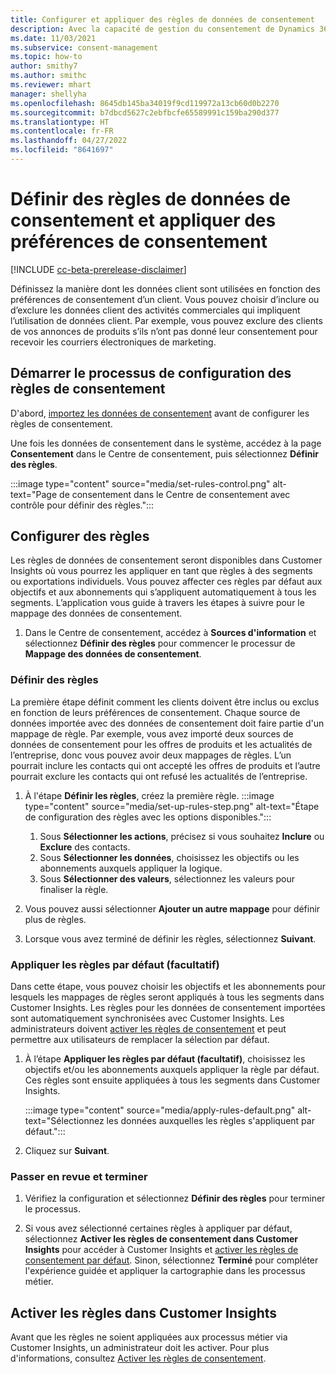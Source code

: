 ```yaml
---
title: Configurer et appliquer des règles de données de consentement
description: Avec la capacité de gestion du consentement de Dynamics 365 Customer Insights, vous pouvez définir la manière dont les données sont utilisées en fonction des préférences de consentement d’un client.
ms.date: 11/03/2021
ms.subservice: consent-management
ms.topic: how-to
author: smithy7
ms.author: smithc
ms.reviewer: mhart
manager: shellyha
ms.openlocfilehash: 8645db145ba34019f9cd119972a13cb60d0b2270
ms.sourcegitcommit: b7dbcd5627c2ebfbcfe65589991c159ba290d377
ms.translationtype: HT
ms.contentlocale: fr-FR
ms.lasthandoff: 04/27/2022
ms.locfileid: "8641697"
---
```

# <a name="set-consent-data-rules-and-apply-consent-preferences"></a>Définir des règles de données de consentement et appliquer des préférences de consentement

[!INCLUDE [cc-beta-prerelease-disclaimer](includes/cc-beta-prerelease-disclaimer.md)]

Définissez la manière dont les données client sont utilisées en fonction des préférences de consentement d’un client. Vous pouvez choisir d’inclure ou d’exclure les données client des activités commerciales qui impliquent l’utilisation de données client. Par exemple, vous pouvez exclure des clients de vos annonces de produits s’ils n’ont pas donné leur consentement pour recevoir les courriers électroniques de marketing.

## <a name="start-the-consent-rules-setup-process"></a>Démarrer le processus de configuration des règles de consentement

D'abord, [importez les données de consentement](import-consent-data.md) avant de configurer les règles de consentement. 

Une fois les données de consentement dans le système, accédez à la page **Consentement** dans le Centre de consentement, puis sélectionnez **Définir des règles**.

:::image type="content" source="media/set-rules-control.png" alt-text="Page de consentement dans le Centre de consentement avec contrôle pour définir des règles.":::

## <a name="set-up-rules"></a>Configurer des règles

Les règles de données de consentement seront disponibles dans Customer Insights où vous pourrez les appliquer en tant que règles à des segments ou exportations individuels. Vous pouvez affecter ces règles par défaut aux objectifs et aux abonnements qui s’appliquent automatiquement à tous les segments. L’application vous guide à travers les étapes à suivre pour le mappage des données de consentement. 

1. Dans le Centre de consentement, accédez à **Sources d'information** et sélectionnez **Définir des règles** pour commencer le processur de **Mappage des données de consentement**.

### <a name="set-rules"></a>Définir des règles

La première étape définit comment les clients doivent être inclus ou exclus en fonction de leurs préférences de consentement. Chaque source de données importée avec des données de consentement doit faire partie d'un mappage de règle. Par exemple, vous avez importé deux sources de données de consentement pour les offres de produits et les actualités de l’entreprise, donc vous pouvez avoir deux mappages de règles. L’un pourrait inclure les contacts qui ont accepté les offres de produits et l’autre pourrait exclure les contacts qui ont refusé les actualités de l’entreprise.

1. À l'étape **Définir les règles**, créez la première règle.
   :::image type="content" source="media/set-up-rules-step.png" alt-text="Étape de configuration des règles avec les options disponibles."::: 
    1. Sous **Sélectionner les actions**, précisez si vous souhaitez **Inclure** ou **Exclure** des contacts. 
    1. Sous **Sélectionner les données**, choisissez les objectifs ou les abonnements auxquels appliquer la logique. 
    1. Sous **Sélectionner des valeurs**, sélectionnez les valeurs pour finaliser la règle.

1. Vous pouvez aussi sélectionner **Ajouter un autre mappage** pour définir plus de règles.

1. Lorsque vous avez terminé de définir les règles, sélectionnez **Suivant**.

### <a name="apply-rules-as-default-optional"></a>Appliquer les règles par défaut (facultatif)

Dans cette étape, vous pouvez choisir les objectifs et les abonnements pour lesquels les mappages de règles seront appliqués à tous les segments dans Customer Insights. Les règles pour les données de consentement importées sont automatiquement synchronisées avec Customer Insights. Les administrateurs doivent [activer les règles de consentement](../activate-consent.md) et peut permettre aux utilisateurs de remplacer la sélection par défaut.

1. À l’étape **Appliquer les règles par défaut (facultatif)**, choisissez les objectifs et/ou les abonnements auxquels appliquer la règle par défaut. Ces règles sont ensuite appliquées à tous les segments dans Customer Insights.

   :::image type="content" source="media/apply-rules-default.png" alt-text="Sélectionnez les données auxquelles les règles s'appliquent par défaut.":::

1. Cliquez sur **Suivant**.

### <a name="review-and-finish"></a>Passer en revue et terminer

1. Vérifiez la configuration et sélectionnez **Définir des règles** pour terminer le processus. 

1. Si vous avez sélectionné certaines règles à appliquer par défaut, sélectionnez **Activer les règles de consentement dans Customer Insights** pour accéder à Customer Insights et [activer les règles de consentement par défaut](../activate-consent.md). Sinon, sélectionnez **Terminé** pour compléter l'expérience guidée et appliquer la cartographie dans les processus métier.

## <a name="activate-rules-in-customer-insights"></a>Activer les règles dans Customer Insights

Avant que les règles ne soient appliquées aux processus métier via Customer Insights, un administrateur doit les activer. Pour plus d'informations, consultez [Activer les règles de consentement](../activate-consent.md).
